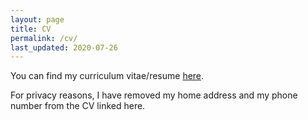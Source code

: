 ```yaml
---
layout: page
title: CV
permalink: /cv/
last_updated: 2020-07-26
---
```


You can find my curriculum vitae/resume <a href="cv.pdf">here</a>.

For privacy reasons, I have removed my home address and my phone number from the CV linked here.

